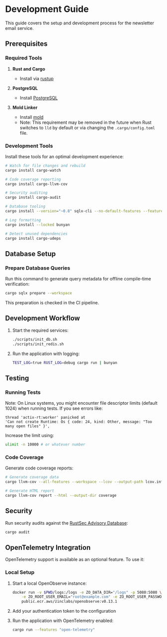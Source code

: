 # Development Guide

This guide covers the setup and development process for the newsletter email service.

## Prerequisites

### Required Tools

1. **Rust and Cargo**

   - Install via [rustup](https://www.rust-lang.org/tools/install)

2. **PostgreSQL**

   - Install [PostgreSQL](https://www.postgresql.org/)

3. **Mold Linker**
   - Install [mold](https://github.com/rui314/mold)
   - Note: This requirement may be removed in the future when Rust switches to `lld` by default or via changing the `.cargo/config.toml` file.

### Development Tools

Install these tools for an optimal development experience:

```sh
# Watch for file changes and rebuild
cargo install cargo-watch

# Code coverage reporting
cargo install cargo-llvm-cov

# Security auditing
cargo install cargo-audit

# Database tooling
cargo install --version="~0.8" sqlx-cli --no-default-features --features rustls,postgres

# Log formatting
cargo install --locked bunyan

# Detect unused dependencies
cargo install cargo-udeps
```

## Database Setup

### Prepare Database Queries

Run this command to generate query metadata for offline compile-time verification:

```sh
cargo sqlx prepare --workspace
```

This preparation is checked in the CI pipeline.

## Development Workflow

1. Start the required services:

   ```sh
   ./scripts/init_db.sh
   ./scripts/init_redis.sh
   ```

2. Run the application with logging:
   ```sh
   TEST_LOG=true RUST_LOG=debug cargo run | bunyan
   ```

## Testing

### Running Tests

Note: On Linux systems, you might encounter file descriptor limits (default 1024) when running tests. If you see errors like:

```
thread 'actix-rt:worker' panicked at
'Can not create Runtime: Os { code: 24, kind: Other, message: "Too many open files" }',
```

Increase the limit using:

```sh
ulimit -n 10000 # or whatever number
```

### Code Coverage

Generate code coverage reports:

```sh
# Generate coverage data
cargo llvm-cov --all-features --workspace --lcov --output-path lcov.info

# Generate HTML report
cargo llvm-cov report --html --output-dir coverage
```

## Security

Run security audits against the [RustSec Advisory Database](https://github.com/RustSec/advisory-db):

```sh
cargo audit
```

## OpenTelemetry Integration

OpenTelemetry support is available as an optional feature. To use it:

### Local Setup

1. Start a local OpenObserve instance:

   ```sh
   docker run -v $PWD/logs:/logs -e ZO_DATA_DIR="/logs" -p 5080:5080 \
       -e ZO_ROOT_USER_EMAIL="root@example.com" -e ZO_ROOT_USER_PASSWORD="Complexpass#123" \
       public.ecr.aws/zinclabs/openobserve:v0.13.1
   ```

2. Add your authentication token to the configuration

3. Run the application with OpenTelemetry enabled:
   ```sh
   cargo run --features "open-telemetry"
   ```
